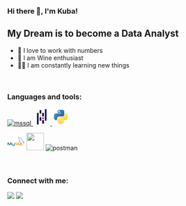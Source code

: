 ### Hi there 👋, I'm Kuba!

## My Dream is to become a Data Analyst
- 💪 I love to work with numbers
- 🌱 I am Wine enthusiast
- 👨‍💻 I am constantly learning new things


<br />

### Languages and tools:
<div>
 <p align="left"> <a href="https://www.microsoft.com/en-us/sql-server" target="_blank" rel="noreferrer"> <img src="https://www.svgrepo.com/show/303229/microsoft-sql-server-logo.svg" alt="mssql" width="40" height="40"/> </a> <a href="https://pandas.pydata.org/" target="_blank" rel="noreferrer"> <img src="https://raw.githubusercontent.com/devicons/devicon/2ae2a900d2f041da66e950e4d48052658d850630/icons/pandas/pandas-original.svg" alt="pandas" width="40" height="40"/> </a> <a href="https://www.python.org" target="_blank" rel="noreferrer"> <img src="https://raw.githubusercontent.com/devicons/devicon/master/icons/python/python-original.svg" alt="python" width="40" height="40"/> </a> </p>

  <img src="https://raw.githubusercontent.com/devicons/devicon/master/icons/mysql/mysql-original-wordmark.svg" alt="mysql" width="40" height="40"/>
  <img src="https://1000logos.net/wp-content/uploads/2022/08/Microsoft-Power-BI-Logo-2013.png" width="40" height="40"/>
  <img alt="postman" height="40" width="40" src="https://www.svgrepo.com/download/354202/postman-icon.svg">
  </div>
<br />
<br />

### Connect with me:
<div>
  <a href = "mailto:p.szwajkos@gmail.com"><img src="https://img.shields.io/badge/Gmail-D14836?style=for-the-badge&logo=gmail&logoColor=white" target="_blank"></a>
  <img src="https://img.shields.io/badge/-LinkedIn-%230077B5?style=for-the-badge&logo=linkedin&logoColor=white" target="_blank"></a>   
</div>
